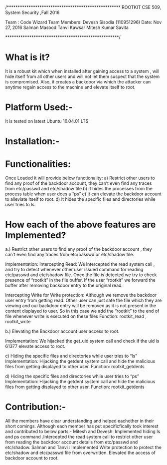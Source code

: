/****************************************************
					ROOTKIT
 		CSE 509, System Security ,Fall 2016

Team : Code Wizard				Team Members: 
       							      Devesh Sisodia (110951296)
Date: Nov 27, 2016				Salman Masood
 							            Tanvi Kawsar
 							            Mitesh Kumar Savita

****************************************************/


What is it?
========================

It is a robust kit which when installed after gaining access to a system , will hide itself from all other users and will not let them suspect that the system is compromised. Also, it creates a backdoor via which the attacker can anytime regain access to the machine and elevate itself to root.


Platform Used:-
=======================

It is tested on latest Ubuntu 16.04.01 LTS


Installation:-
========================









Functionalities:
======================
Once Loaded it will provide below functionality:
a)	Restrict other users to find any proof of the backdoor account, they can’t even find any traces from etc/passwd and etc/shadow file
b)	It hides the processes from the process table when user does a “ps”
c)	It can elevate the backdoor account to alleviate itself to root.
d)	It hides the specific files and directories while user tries to ls.


How each of the above features are Implemented?
==========================================
a.) Restrict other users to find any proof of the backdoor account , they can’t even find any traces from etc/passwd or etc/shadow file.

Implementation: 
Intercepting Read: We intercepted the read system call , and try to detect whenever other user issued command for reading  etc/passwd and etc/shadow file. Once the file is detected we try to check presence of “rootkit” in the file buffer. If the user “rootkit” we forward the buffer after removing backdoor entry to the original read.

Intercepting Write for Write protection: Although we remove the backdoor user entry from getting read. Other user can just safe the file which they are viewing and our backdoor entry will be removed as it is not present in the content displayed to user. So in this case we add the “rootkit” to the end of file whenever write is executed on these files
Function: rootkit_read , rootkit_write


b.) Elevating the Backdoor account user access to root.

Implementation:
We hijacked the get_uid system call and check if the uid is 61377 elevate access to root.


c) Hiding the specific files and directories while user tries to “ls”
Implementation:
Hijacking the getdent system call and hide the malicious files from getting displayed to other user.
Function: rootkit_getdents

d) Hiding the specific files and directories while user tries to “ps”
Implementation:
Hijacking the getdent system call and hide the malicious files from getting displayed to other user.
Function: rootkit_getdents

 
Contribution:-
===================================
All the members have clear understanding and helped eachother in their short comings. Although each member has put specificfically took interest and contributed to below parts:-
Mitesh and Devesh: Implemented hiding ls and ps command .Intercepted the read system call to restrict other user from reading the  backdoor account details from etc/passwd and etc/shadow.
Salman and Tanvi : Implemented Write protection to protect the etc/shadow and etc/passwd file from overwritten. Elevated the access of backdoor account to root.

